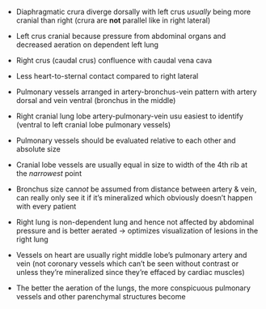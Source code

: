 
* Diaphragmatic crura diverge dorsally with left crus *usually* being more cranial than right (crura are **not** parallel like in right lateral)
* Left crus cranial because pressure from abdominal organs and decreased aeration on dependent left lung
* Right crus (caudal crus) confluence with caudal vena cava
* Less heart-to-sternal contact compared to right lateral

* Pulmonary vessels arranged in artery-bronchus-vein pattern with artery dorsal and vein ventral (bronchus in the middle)
* Right cranial lung lobe artery-pulmonary-vein usu easiest to identify (ventral to left cranial lobe pulmonary vessels)
* Pulmonary vessels should be evaluated relative to each other and absolute size
* Cranial lobe vessels are usually equal in size to width of the 4th rib at the *narrowest* point

* Bronchus size can*not* be assumed from distance between artery & vein, can really only see it if it’s mineralized which obviously doesn’t happen with every patient

* Right lung is non-dependent lung and hence not affected by abdominal pressure and is better aerated -> optimizes visualization of lesions in the right lung
* Vessels on heart are usually right middle lobe’s pulmonary artery and vein (not coronary vessels which can’t be seen without contrast or unless they’re mineralized since they’re effaced by cardiac muscles)

* The better the aeration of the lungs, the more conspicuous pulmonary vessels and other parenchymal structures become